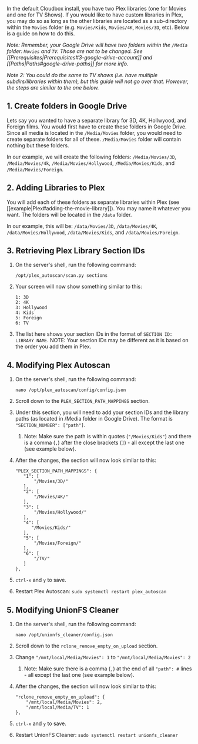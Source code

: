 In the default Cloudbox install, you have two Plex libraries (one for Movies and one for TV Shows). If you would like to have custom libraries in Plex, you may do so as long as the other libraries are located as a sub-directory within the `Movies` folder (e.g. `Movies/Kids`, `Movies/4K`, `Movies/3D`, etc). Below is a guide on how to do this.

_Note: Remember, your Google Drive will have two folders within the `/Media` folder: `Movies` and `TV`. Those are not to be changed. See [[Prerequisites|Prerequisites#3-google-drive-account]] and [[Paths|Paths#google-drive-paths]] for more info._

_Note 2: You could do the same to TV shows (i.e. have multiple subdirs/libraries within them), but this guide will not go over that. However, the steps are similar to the one below._

## 1. Create folders in Google Drive


Lets say you wanted to have a separate library for 3D, 4K, Hollwyood, and Foreign films. You would first have to create these folders in Google Drive. Since all media is located in the `/Media/Movies` folder, you would need to create separate folders for all of these. `/Media/Movies` folder will contain nothing but these folders.

In our example, we will create the following folders: `/Media/Movies/3D`, `/Media/Movies/4k`, `/Media/Movies/Hollywood`, `/Media/Movies/Kids`, and `/Media/Movies/Foreign`.

## 2. Adding Libraries to Plex

You will add each of these folders as separate libraries within Plex (see [[example|Plex#adding-the-movie-library]]). You may name it whatever you want. The folders will be located in the `/data` folder.

In our example, this will be: `/data/Movies/3D`, `/data/Movies/4K`, `/data/Movies/Hollywood`, `/data/Movies/Kids`, and `/data/Movies/Foreign`.

## 3. Retrieving Plex Library Section IDs

1. On the server's shell, run the following command:

    ```
    /opt/plex_autoscan/scan.py sections
    ```

1. Your screen will now show something similar to this:

    ```
    1: 3D
    2: 4K
    3: Hollywood
    4: Kids
    5: Foreign
    6: TV
    ```

1. The list here shows your section IDs in the format of `SECTION ID: LIBRARY NAME`. NOTE: Your section IDs may be different as it is based on the order you add them in Plex.



## 4. Modifying Plex Autoscan

1. On the server's shell, run the following command:

    ```
    nano /opt/plex_autoscan/config/config.json
    ```

1. Scroll down to the `PLEX_SECTION_PATH_MAPPINGS` section.

1. Under this section, you will need to add your section IDs and the library paths (as located in /Media folder in Google Drive). The format is `"SECTION_NUMBER": ["path"]`.

   1. Note: Make sure the path is within quotes (`"/Movies/Kids"`) and there is a comma (`,`) after the close brackets (`]`) - all except the last one (see example below).

1. After the changes, the section will now look similar to this:

   ```
   "PLEX_SECTION_PATH_MAPPINGS": {
      "1": [
          "/Movies/3D/"
      ],
      "2": [
          "/Movies/4K/"
      ],
      "3": [
          "/Movies/Hollywood/"
      ],
      "4": [
         "/Movies/Kids/"
      ],
      "5": [
          "/Movies/Foreign/"
      ],
      "6": [
          "/TV/"
      ]
   },
   ```

1. `ctrl-x` and `y` to save.

1. Restart Plex Autoscan: `sudo systemctl restart plex_autoscan`


## 5. Modifying UnionFS Cleaner

1. On the server's shell, run the following command:

    ```
    nano /opt/unionfs_cleaner/config.json
    ```

1. Scroll down to the `rclone_remove_empty_on_upload` section.

1. Change `"/mnt/local/Media/Movies": 1` to `"/mnt/local/Media/Movies": 2`

   1. Note: Make sure there is a comma (`,`) at the end of all `"path": #` lines - all except the last one (see example below).

1. After the changes, the section will now look similar to this:

   ```
   "rclone_remove_empty_on_upload": {
       "/mnt/local/Media/Movies": 2,
       "/mnt/local/Media/TV": 1
   },
   ```

1. `ctrl-x` and `y` to save.

1. Restart UnionFS Cleaner: `sudo systemctl restart unionfs_cleaner`
